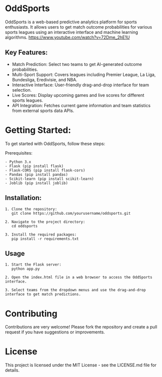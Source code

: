 OddSports
=========
OddSports is a web-based predictive analytics platform for sports enthusiasts. It allows users to get match outcome probabilities for various sports leagues using an interactive interface and machine learning algorithms.
https://www.youtube.com/watch?v=72Dme_2hE1U

Key Features:
-------------
- Match Prediction: Select two teams to get AI-generated outcome probabilities.
- Multi-Sport Support: Covers leagues including Premier League, La Liga, Bundesliga, Eredivisie, and NBA.
- Interactive Interface: User-friendly drag-and-drop interface for team selection.
- Live Scores: Display upcoming games and live scores for different sports leagues.
- API Integration: Fetches current game information and team statistics from external sports data APIs.

Getting Started:
================
To get started with OddSports, follow these steps:

Prerequisites:
~~~~~~~~~~~~~~
- Python 3.x
- Flask (pip install flask)
- Flask-CORS (pip install flask-cors)
- Pandas (pip install pandas)
- Scikit-learn (pip install scikit-learn)
- Joblib (pip install joblib)
~~~~~~~~~~~~~~

Installation:
-------------
~~~~~~~~~~~~~~
1. Clone the repository:
   git clone https://github.com/yourusername/oddsports.git

2. Navigate to the project directory:
   cd oddsports

3. Install the required packages:
   pip install -r requirements.txt
~~~~~~~~~~~~~~

Usage
-----
~~~~~~~~~~~~~~
1. Start the Flask server:
   python app.py

2. Open the index.html file in a web browser to access the OddSports interface.

3. Select teams from the dropdown menus and use the drag-and-drop interface to get match predictions.
~~~~~~~~~~~~~~

Contributing
============
Contributions are very welcome! Please fork the repository and create a pull request if you have suggestions or improvements.

License
=======
This project is licensed under the MIT License - see the LICENSE.md file for details.
